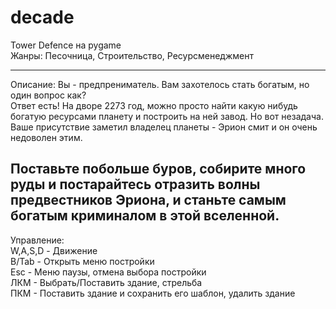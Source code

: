 # decade
Tower Defence на pygame  
Жанры: Песочница, Строительство, Ресурсменеджмент  
  
---  
Описание: Вы - предпрениматель. Вам захотелось стать богатым, но один вопрос как?  
Ответ есть! На дворе 2273 год, можно просто найти какую нибудь богатую ресурсами планету и построить на ней завод. Но вот незадача. Ваше присутствие заметил владелец планеты - Эрион смит и он очень недоволен этим.  
  
Поставьте побольше буров, собирите много руды и постарайтесь отразить волны предвестников Эриона, и станьте самым богатым криминалом в этой вселенной.  
---  
  
Управление:  
W,A,S,D - Движение  
B/Tab - Открыть меню постройки  
Esc - Меню паузы, отмена выбора постройки  
ЛКМ - Выбрать/Поставить здание, стрельба  
ПКМ - Поставить здание и сохранить его шаблон, удалить здание  
